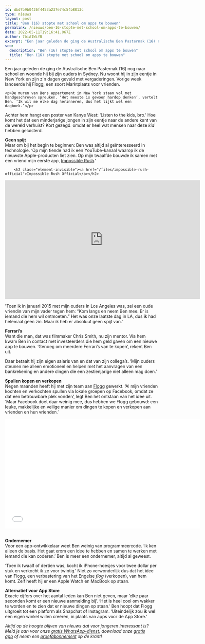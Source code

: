 ```yaml
---
id: dbd7b9b0426f4453a237e74c54b8813c
type: nieuws
layout: post
title: "Ben (16) stopte met school om apps te bouwen"
permalink: /nieuws/ben-16-stopte-met-school-om-apps-te-bouwen/
date: 2022-05-11T19:16:41.067Z
author: 7biA1WiYB
excerpt: "Een jaar geleden de ging de Australische Ben Pasternak (16) nog naar school en woonde hij bij zijn ouders in Sydney. Nu woont hij in zijn eentje in New York en zijn z'n dagen gevuld met vergaderingen. Vorige week lanceerde hij Flogg, een soort Marktplaats voor vrienden.  "
seo:
  description: "Ben (16) stopte met school om apps te bouwen"
  title: "Ben (16) stopte met school om apps te bouwen"
---
```

Een jaar geleden de ging de Australische Ben Pasternak (16) nog naar school en woonde hij bij zijn ouders in Sydney. Nu woont hij in zijn eentje in New York en zijn z'n dagen gevuld met vergaderingen. Vorige week lanceerde hij Flogg, een soort Marktplaats voor vrienden.  

    <p>De muren van Bens appartement in New York staan vol met handgeschreven spreuken. ‘Het meeste is gewoon hardop denken’, vertelt Ben. ‘Ik wil me elke dag herinneren, dus het lijkt wel een dagboek.’</p>
<p>Achter hem hangt een poster van Kanye West: ‘Listen to the kids, bro.’ Hoe komt het dat een minderjarige jongen in zijn eentje naar de andere kant van de wereld verhuist? Kort gezegd: omdat er heel wat mensen naar deze <em>kid</em> hebben geluisterd.</p>
<p><strong>Geen spijt</strong><br>Maar om bij het begin te beginnen: Ben was altijd al geïnteresseerd in technologie. ‘Op mijn tiende had ik een YouTube-kanaal waarop ik de nieuwste Apple-producten liet zien. Op mijn twaalfde bouwde ik samen met een vriend mijn eerste app, <a href="http://impossiblerush.net/" target="_blank">Impossible Rush</a>.'</p>
<p><div class="media media-element-container media-default"><div id="file-17959" class="file file-video file-video-youtube">

        <h2 class="element-invisible"><a href="/files/impossible-rush-official">Impossible Rush Official</a></h2>
    
  
  <div class="content">
    <div class="media-youtube-video media-element file-default media-youtube-1">
  <iframe class="media-youtube-player" width="640" height="390" title="Impossible Rush Official" src="https://www.youtube.com/embed/oAAGY6G_igk?wmode=opaque&controls=" name="Impossible Rush Official" frameborder="0" allowfullscreen="">Video van Impossible Rush Official</iframe>
</div>
  </div>

  
</div>
</div>
<p>'Toen ik in januari 2015 met mijn ouders in Los Angeles was, zei een oude vriendin van mijn vader tegen hem: “Kom langs en neem Ben mee. Er is iemand die hem wil ontmoeten.” Het was onze laatste dag in LA, dus ik had helemaal geen zin. Maar ik heb er absoluut geen spijt van.’</p>
<p><strong>Ferrari’s</strong><br>Want die man, dat was filmmaker Chris Smith, nu zijn mentor. Via hem kwam Ben in contact met investeerders die hem geld gaven om een nieuwe app te bouwen. ‘Genoeg om meerdere Ferrari’s van te kopen’, rekent Ben uit.</p>
<p>Daar betaalt hij zijn eigen salaris van en dat van zijn collega’s. ‘Mijn ouders steunen me alleen emotioneel en helpen met het aanvragen van een bankrekening en andere dingen die een zestienjarige niet alleen mag doen.’</p>
<p><strong>Spullen kopen en verkopen</strong><br>Negen maanden heeft hij met zijn team aan <a href="https://flogg.com/" target="_blank">Flogg</a> gewerkt. ‘Al mijn vrienden kochten en verkochten spullen via lokale groepen op Facebook, omdat ze dat een betrouwbare plek vonden’, legt Ben het ontstaan van het idee uit. ‘Maar Facebook doet daar weinig mee, dus hebben we Flogg gebouwd: een leuke, makkelijke en veilige manier om dingen te kopen en verkopen aan vrienden en hun vrienden.’<br></p>
<iframe allowfullscreen="" class="media-vimeo-player" frameborder="0" height="360" src="//player.vimeo.com/video/162753618?color=" title="Introducing Flogg" width="640">Video van Introducing Flogg</iframe><p><br><strong>Ondernemer</strong><br>Voor een app-ontwikkelaar weet Ben weinig van programmeercode. ‘Ik ken alleen de basis. Het gaat erom een idee te hebben en samen te werken met iemand die kan coderen.’ Ben is meer een ondernemer, altijd al geweest.</p>
<p>‘Toen ik twaalf of dertien was, kocht ik iPhone-hoesjes voor twee dollar per stuk en verkocht ik ze voor twintig.’ Niet zo verwonderlijk dus dat het idee van Flogg, een verbastering van het Engelse <em>flog</em> (verkopen), van hem komt. Zelf heeft hij er een Apple Watch en MacBook op staan.</p>
<p><strong>Alternatief voor App Store</strong><br>Exacte cijfers over het aantal leden kan Ben niet geven, maar ‘elke paar seconden komt er een nieuwe aanmelding bij’. ‘Het is heel cool om wakker te worden en te zien dat er nieuwe dingen op staan.’ Ben hoopt dat Flogg uitgroeit tot een platform als Snapchat of Instagram. ‘Uiteindelijk zou ik wel een eigen winkel willen creëren, in plaats van apps voor de App Store.’</p>
<p><em>Altijd op de hoogte blijven van nieuws dat voor jongeren interessant is? Meld je aan voor onze <a href="https://7dagen.netlify.app/whatsapp">gratis WhatsApp-dienst</a>, download onze <a href="https://7dagen.netlify.app/app">gratis app</a> of neem een <a href="https://abonneren.sevendays.nl/abonneren/abonnementen/ae/artikel">proefabonnement</a> op de krant! </em></p>  
